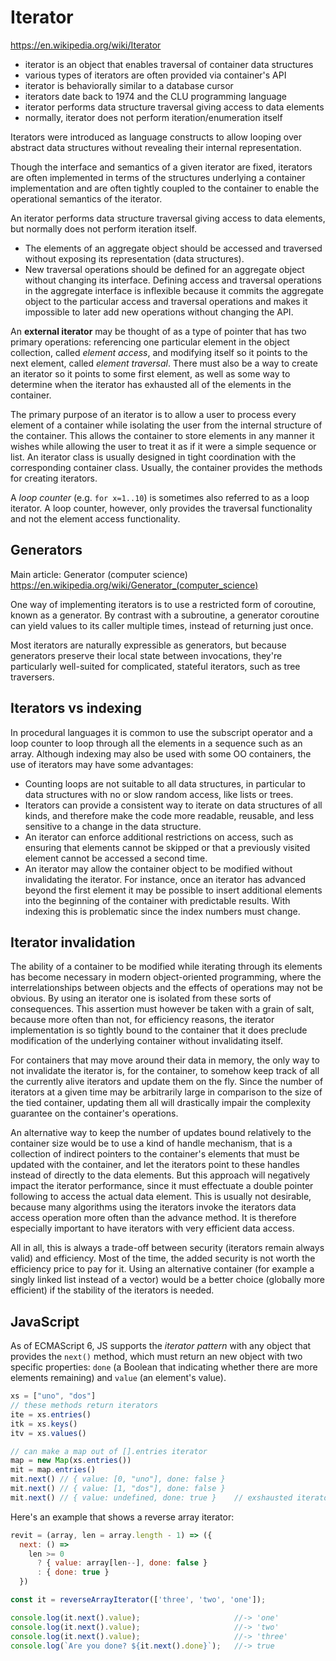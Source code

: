 # Iterator

https://en.wikipedia.org/wiki/Iterator

- iterator is an object that enables traversal of container data structures
- various types of iterators are often provided via container's API
- iterator is behaviorally similar to a database cursor
- iterators date back to 1974 and the CLU programming language
- iterator performs data structure traversal giving access to data elements
- normally, iterator does not perform iteration/enumeration itself

Iterators were introduced as language constructs to allow looping over abstract data structures without revealing their internal representation.

Though the interface and semantics of a given iterator are fixed, 
iterators are often implemented 
in terms of the structures 
underlying a container implementation 
and are often tightly coupled to the container 
to enable the operational semantics of the iterator. 

An iterator performs data structure traversal giving access to data elements, but normally does not perform iteration itself.

* The elements of an aggregate object should be accessed and traversed without exposing its representation (data structures).
* New traversal operations should be defined for an aggregate object without changing its interface. Defining access and traversal operations in the aggregate interface is inflexible because it commits the aggregate object to the particular access and traversal operations and makes it impossible to later add new operations without changing the API.


An **external iterator** may be thought of as a type of pointer that has two primary operations: referencing one particular element in the object collection, called *element access*, and modifying itself so it points to the next element, called *element traversal*. There must also be a way to create an iterator so it points to some first element, as well as some way to determine when the iterator has exhausted all of the elements in the container.

The primary purpose of an iterator is to allow a user to process every element of a container while isolating the user from the internal structure of the container. This allows the container to store elements in any manner it wishes while allowing the user to treat it as if it were a simple sequence or list. An iterator class is usually designed in tight coordination with the corresponding container class. Usually, the container provides the methods for creating iterators.

A *loop counter* (e.g. `for x=1..10`) is sometimes also referred to as a loop iterator. A loop counter, however, only provides the traversal functionality and not the element access functionality.

## Generators
Main article: Generator (computer science)
https://en.wikipedia.org/wiki/Generator_(computer_science)


One way of implementing iterators is to use a restricted form of coroutine, known as a generator. By contrast with a subroutine, a generator coroutine can yield values to its caller multiple times, instead of returning just once.

Most iterators are naturally expressible as generators, but because generators preserve their local state between invocations, they're particularly well-suited for complicated, stateful iterators, such as tree traversers.


## Iterators vs indexing

In procedural languages it is common to use the subscript operator and a loop counter to loop through all the elements in a sequence such as an array. Although indexing may also be used with some OO containers, the use of iterators may have some advantages:
* Counting loops are not suitable to all data structures, in particular to data structures with no or slow random access, like lists or trees.
* Iterators can provide a consistent way to iterate on data structures of all kinds, and therefore make the code more readable, reusable, and less sensitive to a change in the data structure.
* An iterator can enforce additional restrictions on access, such as ensuring that elements cannot be skipped or that a previously visited element cannot be accessed a second time.
* An iterator may allow the container object to be modified without invalidating the iterator. For instance, once an iterator has advanced beyond the first element it may be possible to insert additional elements into the beginning of the container with predictable results. With indexing this is problematic since the index numbers must change.

## Iterator invalidation

The ability of a container to be modified while iterating through its elements has become necessary in modern object-oriented programming, where the interrelationships between objects and the effects of operations may not be obvious. By using an iterator one is isolated from these sorts of consequences. This assertion must however be taken with a grain of salt, because more often than not, for efficiency reasons, the iterator implementation is so tightly bound to the container that it does preclude modification of the underlying container without invalidating itself.

For containers that may move around their data in memory, the only way to not invalidate the iterator is, for the container, to somehow keep track of all the currently alive iterators and update them on the fly. Since the number of iterators at a given time may be arbitrarily large in comparison to the size of the tied container, updating them all will drastically impair the complexity guarantee on the container's operations.

An alternative way to keep the number of updates bound relatively to the container size would be to use a kind of handle mechanism, that is a collection of indirect pointers to the container's elements that must be updated with the container, and let the iterators point to these handles instead of directly to the data elements. But this approach will negatively impact the iterator performance, since it must effectuate a double pointer following to access the actual data element. This is usually not desirable, because many algorithms using the iterators invoke the iterators data access operation more often than the advance method. It is therefore especially important to have iterators with very efficient data access.

All in all, this is always a trade-off between security (iterators remain always valid) and efficiency. Most of the time, the added security is not worth the efficiency price to pay for it. Using an alternative container (for example a singly linked list instead of a vector) would be a better choice (globally more efficient) if the stability of the iterators is needed.




## JavaScript

As of ECMAScript 6, JS supports the *iterator pattern* with any object that provides the `next()` method, which must return an new object with two specific properties: `done` (a Boolean that indicating whether there are more elements remaining) and `value` (an element's value).

```js
xs = ["uno", "dos"]
// these methods return iterators
ite = xs.entries()
itk = xs.keys()
itv = xs.values()

// can make a map out of [].entries iterator
map = new Map(xs.entries())
mit = map.entries()
mit.next() // { value: [0, "uno"], done: false }
mit.next() // { value: [1, "dos"], done: false }
mit.next() // { value: undefined, done: true }    // exshausted iterator
```

Here's an example that shows a reverse array iterator:

```js
revit = (array, len = array.length - 1) => ({
  next: () =>
    len >= 0
      ? { value: array[len--], done: false }
      : { done: true }
  })

const it = reverseArrayIterator(['three', 'two', 'one']);

console.log(it.next().value);                     //-> 'one'
console.log(it.next().value);                     //-> 'two'
console.log(it.next().value);                     //-> 'three'
console.log(`Are you done? ${it.next().done}`);   //-> true
```
